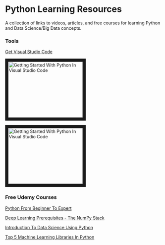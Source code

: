 # Python Learning Resources
A collection of links to videos, articles, and free courses for learning Python and Data Science/Big Data concepts. 

### Tools
[Get Visual Studio Code](https://code.visualstudio.com/ "Download Visual Studio Code")

<a href="http://www.youtube.com/watch?feature=player_embedded&v=7EXd4_ttIuw
" target="_blank"><img src="http://img.youtube.com/vi/7EXd4_ttIuw/0.jpg" 
alt="Getting Started With Python In Visual Studio Code" width="240" height="180" border="10" /></a>

<a href="http://www.youtube.com/watch?feature=player_embedded&v=E9U-EBG8jVk
" target="_blank"><img src="http://img.youtube.com/vi/E9U-EBG8jVk/0.jpg" 
alt="Getting Started With Python In Visual Studio Code" width="240" height="180" border="10" /></a>


### Free Udemy Courses

[Python From Beginner To Expert](https://www.udemy.com/course/python-from-beginner-to-expert-starter-free/ "Python From Beginner To Expert")

[Deep Learning Prerequisites - The NumPy Stack](https://www.udemy.com/course/deep-learning-prerequisites-the-numpy-stack-in-python/ "Deep Learning Prerequisites - The NumPy Stack")

[Introduction To Data Science Using Python](https://www.udemy.com/course/introduction-to-data-science-using-python/ "Introduction To Data Science Using Python")

[Top 5 Machine Learning Libraries In Python](https://www.udemy.com/course/the-top-5-machine-learning-libraries-in-python/ "Top 5 Machine Learning Libraries In Python")
